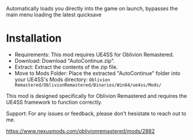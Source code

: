 Automatically loads you directly into the game on launch, bypasses the main menu loading the latest quicksave

# Installation

- Requirements: This mod requires UE4SS for Oblivion Remastered.
- Download: Download "AutoContinue.zip".
- Extract: Extract the contents of the zip file.
- Move to Mods Folder: Place the extracted "AutoContinue" folder into your UE4SS's Mods directory:
  `Oblivion Remastered/OblivionRemastered/Binaries/Win64/ue4ss/Mods/`

This mod is designed specifically for Oblivion Remastered and requires the UE4SS framework to function correctly.

Support:
For any issues or feedback, please don't hesistate to reach out to me.

https://www.nexusmods.com/oblivionremastered/mods/2882
